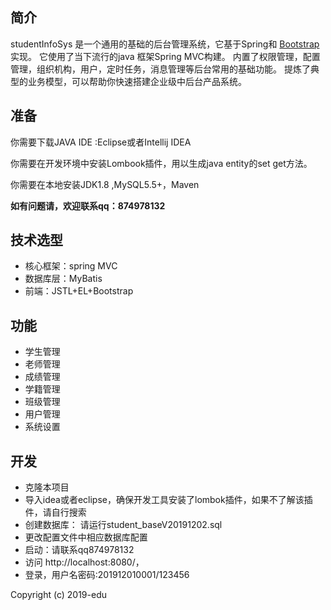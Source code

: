 ## 简介
studentInfoSys 是一个通用的基础的后台管理系统，它基于Spring和 [Bootstrap](https://www.bootcss.com/)实现。
它使用了当下流行的java 框架Spring MVC构建。
内置了权限管理，配置管理，组织机构，用户，定时任务，消息管理等后台常用的基础功能。
提炼了典型的业务模型，可以帮助你快速搭建企业级中后台产品系统。
 
## 准备

你需要下载JAVA IDE :Eclipse或者Intellij IDEA

你需要在开发环境中安装Lombook插件，用以生成java entity的set get方法。

你需要在本地安装JDK1.8 ,MySQL5.5+，Maven


**如有问题请，欢迎联系qq：874978132**


## 技术选型

- 核心框架：spring MVC
- 数据库层：MyBatis
- 前端：JSTL+EL+Bootstrap
 
## 功能
- 学生管理
- 老师管理
- 成绩管理
- 学籍管理
- 班级管理
- 用户管理
- 系统设置

## 开发

- 克隆本项目
- 导入idea或者eclipse，确保开发工具安装了lombok插件，如果不了解该插件，请自行搜索
- 创建数据库： 请运行student_baseV20191202.sql
- 更改配置文件中相应数据库配置
- 启动：请联系qq874978132
- 访问 http://localhost:8080/，   
- 登录，用户名密码:201912010001/123456

Copyright (c) 2019-edu
